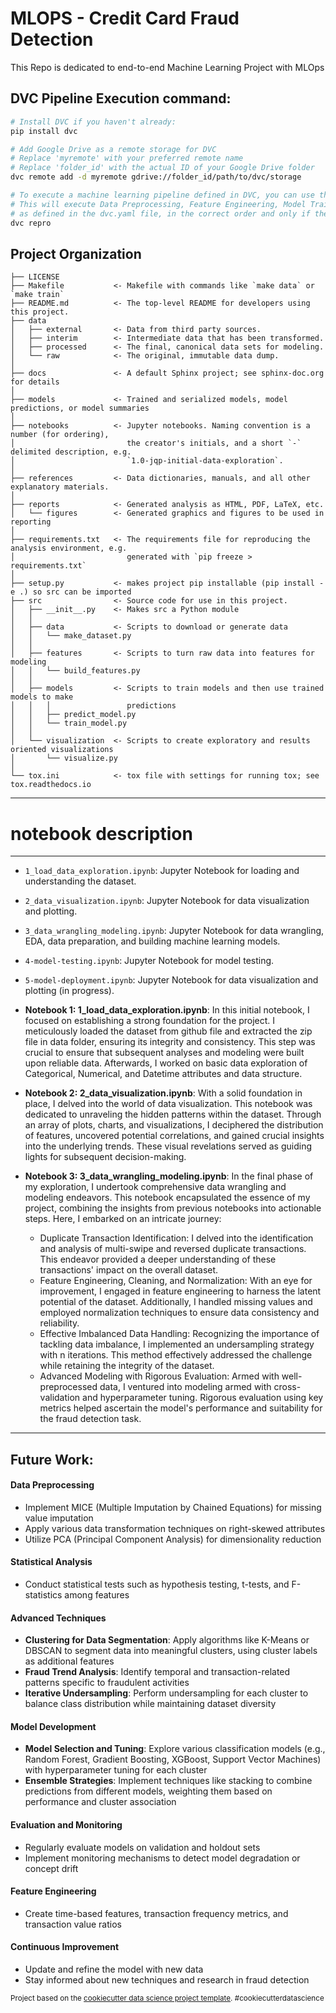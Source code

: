 MLOPS - Credit Card Fraud Detection
==============================

This Repo is dedicated to end-to-end Machine Learning Project with MLOps

## DVC Pipeline Execution command:

```bash
# Install DVC if you haven't already:
pip install dvc
```

```bash
# Add Google Drive as a remote storage for DVC
# Replace 'myremote' with your preferred remote name
# Replace 'folder_id' with the actual ID of your Google Drive folder
dvc remote add -d myremote gdrive://folder_id/path/to/dvc/storage
```

```bash
# To execute a machine learning pipeline defined in DVC, you can use the following command
# This will execute Data Preprocessing, Feature Engineering, Model Training, and Evaluation stages
# as defined in the dvc.yaml file, in the correct order and only if there are changes
dvc repro
```



Project Organization
------------

    ├── LICENSE
    ├── Makefile           <- Makefile with commands like `make data` or `make train`
    ├── README.md          <- The top-level README for developers using this project.
    ├── data
    │   ├── external       <- Data from third party sources.
    │   ├── interim        <- Intermediate data that has been transformed.
    │   ├── processed      <- The final, canonical data sets for modeling.
    │   └── raw            <- The original, immutable data dump.
    │
    ├── docs               <- A default Sphinx project; see sphinx-doc.org for details
    │
    ├── models             <- Trained and serialized models, model predictions, or model summaries
    │
    ├── notebooks          <- Jupyter notebooks. Naming convention is a number (for ordering),
    │                         the creator's initials, and a short `-` delimited description, e.g.
    │                         `1.0-jqp-initial-data-exploration`.
    │
    ├── references         <- Data dictionaries, manuals, and all other explanatory materials.
    │
    ├── reports            <- Generated analysis as HTML, PDF, LaTeX, etc.
    │   └── figures        <- Generated graphics and figures to be used in reporting
    │
    ├── requirements.txt   <- The requirements file for reproducing the analysis environment, e.g.
    │                         generated with `pip freeze > requirements.txt`
    │
    ├── setup.py           <- makes project pip installable (pip install -e .) so src can be imported
    ├── src                <- Source code for use in this project.
    │   ├── __init__.py    <- Makes src a Python module
    │   │
    │   ├── data           <- Scripts to download or generate data
    │   │   └── make_dataset.py
    │   │
    │   ├── features       <- Scripts to turn raw data into features for modeling
    │   │   └── build_features.py
    │   │
    │   ├── models         <- Scripts to train models and then use trained models to make
    │   │   │                 predictions
    │   │   ├── predict_model.py
    │   │   └── train_model.py
    │   │
    │   └── visualization  <- Scripts to create exploratory and results oriented visualizations
    │       └── visualize.py
    │
    └── tox.ini            <- tox file with settings for running tox; see tox.readthedocs.io


--------

# notebook description
--------
- `1_load_data_exploration.ipynb`: Jupyter Notebook for loading and understanding the dataset.
- `2_data_visualization.ipynb`: Jupyter Notebook for data visualization and plotting.
- `3_data_wrangling_modeling.ipynb`: Jupyter Notebook for data wrangling, EDA, data preparation, and building machine learning models.
- `4-model-testing.ipynb`: Jupyter Notebook for model testing.
- `5-model-deployment.ipynb`: Jupyter Notebook for data visualization and plotting (in progress).

- **Notebook 1: 1_load_data_exploration.ipynb**: 
In this initial notebook, I focused on establishing a strong foundation for the project. I meticulously loaded the dataset from github file and extracted the zip file in data folder, ensuring its integrity and consistency. This step was crucial to ensure that subsequent analyses and modeling were built upon reliable data. Afterwards, I worked on basic data exploration of Categorical, Numerical, and Datetime attributes and data structure.

- **Notebook 2: 2_data_visualization.ipynb**: 
With a solid foundation in place, I delved into the world of data visualization. This notebook was dedicated to unraveling the hidden patterns within the dataset. Through an array of plots, charts, and visualizations, I deciphered the distribution of features, uncovered potential correlations, and gained crucial insights into the underlying trends. These visual revelations served as guiding lights for subsequent decision-making.

- **Notebook 3: 3_data_wrangling_modeling.ipynb**: 
In the final phase of my exploration, I undertook comprehensive data wrangling and modeling endeavors. This notebook encapsulated the essence of my project, combining the insights from previous notebooks into actionable steps. Here, I embarked on an intricate journey: 
    - Duplicate Transaction Identification: I delved into the identification and analysis of multi-swipe and reversed duplicate transactions. This endeavor provided a deeper understanding of these transactions' impact on the overall dataset. 
    - Feature Engineering, Cleaning, and Normalization: With an eye for improvement, I engaged in feature engineering to harness the latent potential of the dataset. Additionally, I handled missing values and employed normalization techniques to ensure data consistency and reliability.
    - Effective Imbalanced Data Handling: Recognizing the importance of tackling data imbalance, I implemented an undersampling strategy with n iterations. This method effectively addressed the challenge while retaining the integrity of the dataset.
    - Advanced Modeling with Rigorous Evaluation: Armed with well-preprocessed data, I ventured into modeling armed with cross-validation and hyperparameter tuning. Rigorous evaluation using key metrics helped ascertain the model's performance and suitability for the fraud detection task.


--------
## Future Work:<br>

#### Data Preprocessing
- Implement MICE (Multiple Imputation by Chained Equations) for missing value imputation
- Apply various data transformation techniques on right-skewed attributes
- Utilize PCA (Principal Component Analysis) for dimensionality reduction

#### Statistical Analysis
- Conduct statistical tests such as hypothesis testing, t-tests, and F-statistics among features

#### Advanced Techniques
- **Clustering for Data Segmentation**: Apply algorithms like K-Means or DBSCAN to segment data into meaningful clusters, using cluster labels as additional features
- **Fraud Trend Analysis**: Identify temporal and transaction-related patterns specific to fraudulent activities
- **Iterative Undersampling**: Perform undersampling for each cluster to balance class distribution while maintaining dataset diversity

#### Model Development
- **Model Selection and Tuning**: Explore various classification models (e.g., Random Forest, Gradient Boosting, XGBoost, Support Vector Machines) with hyperparameter tuning for each cluster
- **Ensemble Strategies**: Implement techniques like stacking to combine predictions from different models, weighting them based on performance and cluster association

#### Evaluation and Monitoring
- Regularly evaluate models on validation and holdout sets
- Implement monitoring mechanisms to detect model degradation or concept drift

#### Feature Engineering
- Create time-based features, transaction frequency metrics, and transaction value ratios

#### Continuous Improvement
- Update and refine the model with new data
- Stay informed about new techniques and research in fraud detection


<p><small>Project based on the <a target="_blank" href="https://drivendata.github.io/cookiecutter-data-science/">cookiecutter data science project template</a>. #cookiecutterdatascience</small></p>
